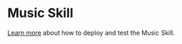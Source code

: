 # Music Skill

[Learn more](https://aka.ms/bfmusicskill) about how to deploy and test the Music Skill.
